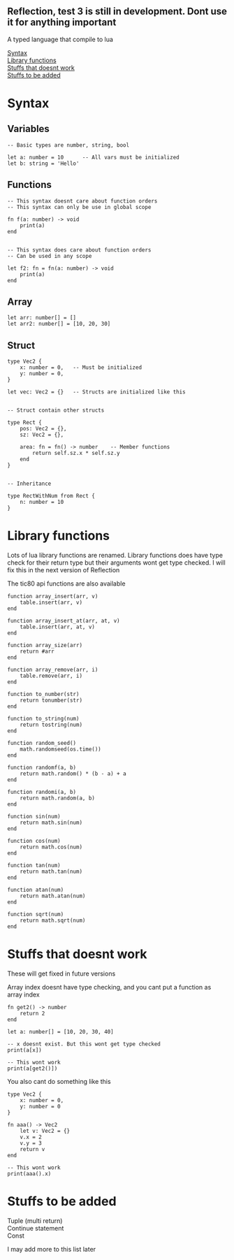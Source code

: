 ## Reflection, test 3 is still in development. Dont use it for anything important

A typed language that compile to lua

[Syntax](#syntax) \
[Library functions](#library-functions) \
[Stuffs that doesnt work](#stuffs-that-doesnt-work) \
[Stuffs to be added](#stuffs-to-be-added)

# Syntax

## Variables
```
-- Basic types are number, string, bool

let a: number = 10      -- All vars must be initialized
let b: string = 'Hello'
```

## Functions
```
-- This syntax doesnt care about function orders
-- This syntax can only be use in global scope

fn f(a: number) -> void
    print(a)
end


-- This syntax does care about function orders
-- Can be used in any scope

let f2: fn = fn(a: number) -> void
    print(a)
end
```

## Array
```
let arr: number[] = []
let arr2: number[] = [10, 20, 30]
```

## Struct
```
type Vec2 {
    x: number = 0,   -- Must be initialized
    y: number = 0,
}

let vec: Vec2 = {}   -- Structs are initialized like this


-- Struct contain other structs

type Rect {
    pos: Vec2 = {},
    sz: Vec2 = {},

    area: fn = fn() -> number    -- Member functions
        return self.sz.x * self.sz.y
    end
}


-- Inheritance

type RectWithNum from Rect {
    n: number = 10
}
```

# Library functions

Lots of lua library functions are renamed. Library functions does
have type check for their return type but their arguments wont get
type checked. I will fix this in the next version of Reflection

The tic80 api functions are also available

```
function array_insert(arr, v)
	table.insert(arr, v)
end

function array_insert_at(arr, at, v)
	table.insert(arr, at, v)
end

function array_size(arr)
	return #arr
end

function array_remove(arr, i)
	table.remove(arr, i)
end

function to_number(str)
	return tonumber(str)
end

function to_string(num)
	return tostring(num)
end

function random_seed()
	math.randomseed(os.time())
end

function randomf(a, b)
	return math.random() * (b - a) + a
end

function randomi(a, b)
	return math.random(a, b)
end

function sin(num)
	return math.sin(num)
end

function cos(num)
	return math.cos(num)
end

function tan(num)
	return math.tan(num)
end

function atan(num)
	return math.atan(num)
end

function sqrt(num)
	return math.sqrt(num)
end
```

# Stuffs that doesnt work

These will get fixed in future versions

Array index doesnt have type checking, and you cant put a function
as array index

```
fn get2() -> number
	return 2
end

let a: number[] = [10, 20, 30, 40]

-- x doesnt exist. But this wont get type checked
print(a[x])

-- This wont work
print(a[get2()])
```

You also cant do something like this
```
type Vec2 {
	x: number = 0,
	y: number = 0
}

fn aaa() -> Vec2
	let v: Vec2 = {}
	v.x = 2
	v.y = 3
	return v
end

-- This wont work
print(aaa().x)
```

# Stuffs to be added
Tuple (multi return) \
Continue statement \
Const

I may add more to this list later
